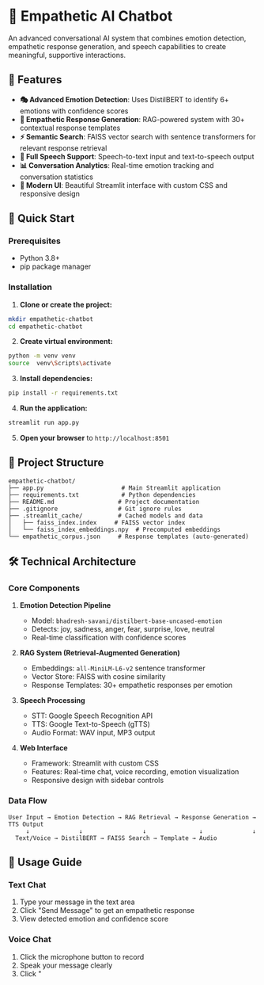 # 🤖 Empathetic AI Chatbot

An advanced conversational AI system that combines emotion detection, empathetic response generation, and speech capabilities to create meaningful, supportive interactions.

## 🌟 Features

- **🎭 Advanced Emotion Detection**: Uses DistilBERT to identify 6+ emotions with confidence scores
- **💬 Empathetic Response Generation**: RAG-powered system with 30+ contextual response templates
- **⚡ Semantic Search**: FAISS vector search with sentence transformers for relevant response retrieval
- **🎤 Full Speech Support**: Speech-to-text input and text-to-speech output
- **📊 Conversation Analytics**: Real-time emotion tracking and conversation statistics
- **🎨 Modern UI**: Beautiful Streamlit interface with custom CSS and responsive design

## 🚀 Quick Start

### Prerequisites
- Python 3.8+
- pip package manager

### Installation

1. **Clone or create the project:**
```bash
mkdir empathetic-chatbot
cd empathetic-chatbot
```

2. **Create virtual environment:**
```bash
python -m venv venv
source  venv\Scripts\activate
```

3. **Install dependencies:**
```bash
pip install -r requirements.txt
```

4. **Run the application:**
```bash
streamlit run app.py
```

5. **Open your browser** to `http://localhost:8501`

## 📂 Project Structure

```
empathetic-chatbot/
├── app.py                      # Main Streamlit application
├── requirements.txt            # Python dependencies
├── README.md                  # Project documentation
├── .gitignore                 # Git ignore rules
├── .streamlit_cache/          # Cached models and data
│   ├── faiss_index.index     # FAISS vector index
│   └── faiss_index_embeddings.npy  # Precomputed embeddings
└── empathetic_corpus.json     # Response templates (auto-generated)
```

## 🛠️ Technical Architecture

### Core Components

1. **Emotion Detection Pipeline**
   - Model: `bhadresh-savani/distilbert-base-uncased-emotion`
   - Detects: joy, sadness, anger, fear, surprise, love, neutral
   - Real-time classification with confidence scores

2. **RAG System (Retrieval-Augmented Generation)**
   - Embeddings: `all-MiniLM-L6-v2` sentence transformer
   - Vector Store: FAISS with cosine similarity
   - Response Templates: 30+ empathetic responses per emotion

3. **Speech Processing**
   - STT: Google Speech Recognition API
   - TTS: Google Text-to-Speech (gTTS)
   - Audio Format: WAV input, MP3 output

4. **Web Interface**
   - Framework: Streamlit with custom CSS
   - Features: Real-time chat, voice recording, emotion visualization
   - Responsive design with sidebar controls

### Data Flow

```
User Input → Emotion Detection → RAG Retrieval → Response Generation → TTS Output
     ↓              ↓                 ↓               ↓              ↓
  Text/Voice → DistilBERT → FAISS Search → Template → Audio
```

## 🎯 Usage Guide

### Text Chat
1. Type your message in the text area
2. Click "Send Message" to get an empathetic response
3. View detected emotion and confidence score

### Voice Chat  
1. Click the microphone button to record
2. Speak your message clearly
3. Click "
